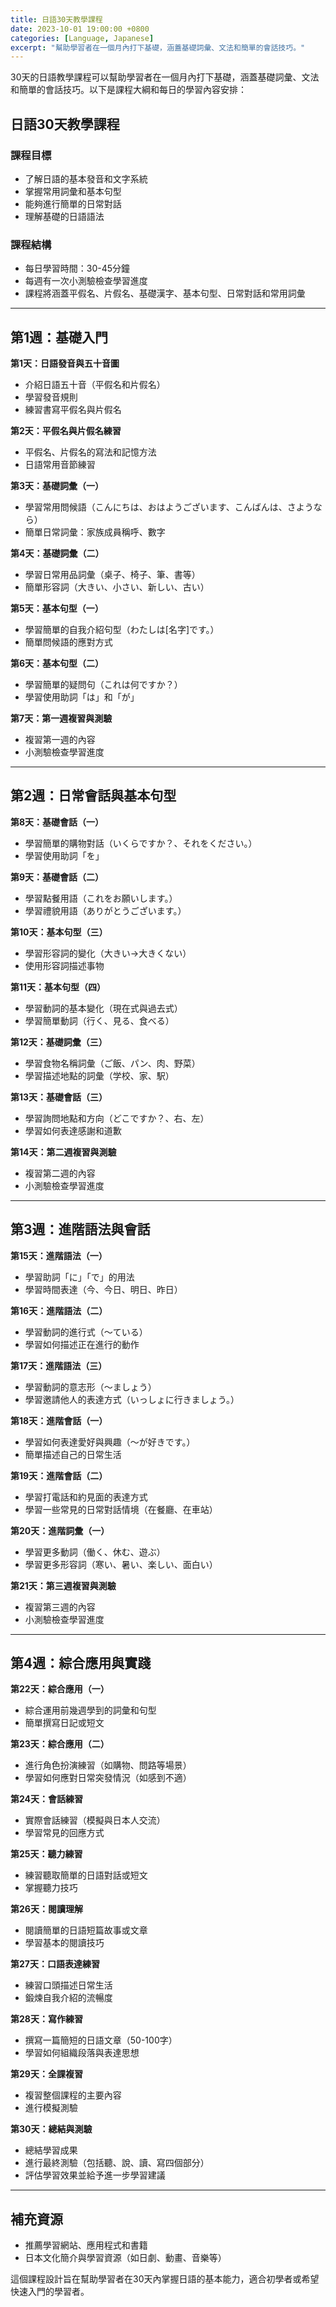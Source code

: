 ```yaml
---
title: 日語30天教學課程
date: 2023-10-01 19:00:00 +0800
categories: [Language, Japanese]
excerpt: "幫助學習者在一個月內打下基礎，涵蓋基礎詞彙、文法和簡單的會話技巧。"
---
```


30天的日語教學課程可以幫助學習者在一個月內打下基礎，涵蓋基礎詞彙、文法和簡單的會話技巧。以下是課程大綱和每日的學習內容安排：

## 日語30天教學課程

### **課程目標**
- 了解日語的基本發音和文字系統
- 掌握常用詞彙和基本句型
- 能夠進行簡單的日常對話
- 理解基礎的日語語法

### **課程結構**
- 每日學習時間：30-45分鐘
- 每週有一次小測驗檢查學習進度
- 課程將涵蓋平假名、片假名、基礎漢字、基本句型、日常對話和常用詞彙

---

## **第1週：基礎入門**

**第1天：日語發音與五十音圖**
- 介紹日語五十音（平假名和片假名）
- 學習發音規則
- 練習書寫平假名與片假名

**第2天：平假名與片假名練習**
- 平假名、片假名的寫法和記憶方法
- 日語常用音節練習

**第3天：基礎詞彙（一）**
- 學習常用問候語（こんにちは、おはようございます、こんばんは、さようなら）
- 簡單日常詞彙：家族成員稱呼、數字

**第4天：基礎詞彙（二）**
- 學習日常用品詞彙（桌子、椅子、筆、書等）
- 簡單形容詞（大きい、小さい、新しい、古い）

**第5天：基本句型（一）**
- 學習簡單的自我介紹句型（わたしは[名字]です。）
- 簡單問候語的應對方式

**第6天：基本句型（二）**
- 學習簡單的疑問句（これは何ですか？）
- 學習使用助詞「は」和「が」

**第7天：第一週複習與測驗**
- 複習第一週的內容
- 小測驗檢查學習進度

---

## **第2週：日常會話與基本句型**

**第8天：基礎會話（一）**
- 學習簡單的購物對話（いくらですか？、それをください。）
- 學習使用助詞「を」

**第9天：基礎會話（二）**
- 學習點餐用語（これをお願いします。）
- 學習禮貌用語（ありがとうございます。）

**第10天：基本句型（三）**
- 學習形容詞的變化（大きい→大きくない）
- 使用形容詞描述事物

**第11天：基本句型（四）**
- 學習動詞的基本變化（現在式與過去式）
- 學習簡單動詞（行く、見る、食べる）

**第12天：基礎詞彙（三）**
- 學習食物名稱詞彙（ご飯、パン、肉、野菜）
- 學習描述地點的詞彙（学校、家、駅）

**第13天：基礎會話（三）**
- 學習詢問地點和方向（どこですか？、右、左）
- 學習如何表達感謝和道歉

**第14天：第二週複習與測驗**
- 複習第二週的內容
- 小測驗檢查學習進度

---

## **第3週：進階語法與會話**

**第15天：進階語法（一）**
- 學習助詞「に」「で」的用法
- 學習時間表達（今、今日、明日、昨日）

**第16天：進階語法（二）**
- 學習動詞的進行式（〜ている）
- 學習如何描述正在進行的動作

**第17天：進階語法（三）**
- 學習動詞的意志形（〜ましょう）
- 學習邀請他人的表達方式（いっしょに行きましょう。）

**第18天：進階會話（一）**
- 學習如何表達愛好與興趣（〜が好きです。）
- 簡單描述自己的日常生活

**第19天：進階會話（二）**
- 學習打電話和約見面的表達方式
- 學習一些常見的日常對話情境（在餐廳、在車站）

**第20天：進階詞彙（一）**
- 學習更多動詞（働く、休む、遊ぶ）
- 學習更多形容詞（寒い、暑い、楽しい、面白い）

**第21天：第三週複習與測驗**
- 複習第三週的內容
- 小測驗檢查學習進度

---

## **第4週：綜合應用與實踐**

**第22天：綜合應用（一）**
- 綜合運用前幾週學到的詞彙和句型
- 簡單撰寫日記或短文

**第23天：綜合應用（二）**
- 進行角色扮演練習（如購物、問路等場景）
- 學習如何應對日常突發情況（如感到不適）

**第24天：會話練習**
- 實際會話練習（模擬與日本人交流）
- 學習常見的回應方式

**第25天：聽力練習**
- 練習聽取簡單的日語對話或短文
- 掌握聽力技巧

**第26天：閱讀理解**
- 閱讀簡單的日語短篇故事或文章
- 學習基本的閱讀技巧

**第27天：口語表達練習**
- 練習口頭描述日常生活
- 鍛煉自我介紹的流暢度

**第28天：寫作練習**
- 撰寫一篇簡短的日語文章（50-100字）
- 學習如何組織段落與表達思想

**第29天：全課複習**
- 複習整個課程的主要內容
- 進行模擬測驗

**第30天：總結與測驗**
- 總結學習成果
- 進行最終測驗（包括聽、說、讀、寫四個部分）
- 評估學習效果並給予進一步學習建議

---

## **補充資源**
- 推薦學習網站、應用程式和書籍
- 日本文化簡介與學習資源（如日劇、動畫、音樂等）

這個課程設計旨在幫助學習者在30天內掌握日語的基本能力，適合初學者或希望快速入門的學習者。

